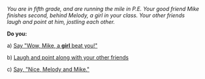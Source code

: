 
*You are in fifth grade, and are running the mile in P.E. Your good friend Mike finishes second,
behind Melody, a girl in your class. Your other friends laugh and point at him, jostling each
other.*

**Do you:**

a) [Say "Wow, Mike, a **girl** beat you!"](/node/beat)

b) [Laugh and point along with your other friends](/node/laugh)

c) [Say, "Nice, Melody and Mike." ](/node/nice)